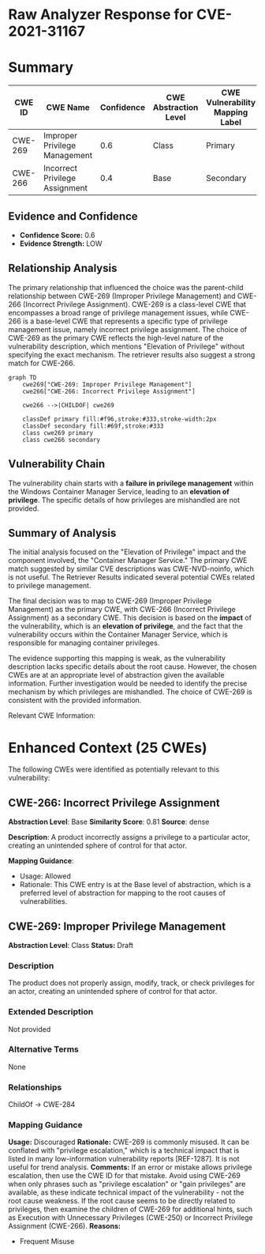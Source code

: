 # Raw Analyzer Response for CVE-2021-31167

# Summary
| CWE ID | CWE Name | Confidence | CWE Abstraction Level | CWE Vulnerability Mapping Label | CWE-Vulnerability Mapping Notes |
|---|---|---|---|---|---|
| CWE-269 | Improper Privilege Management | 0.6 | Class | Primary | Discouraged |
| CWE-266 | Incorrect Privilege Assignment | 0.4 | Base | Secondary | Allowed |

## Evidence and Confidence

*   **Confidence Score:** 0.6
*   **Evidence Strength:** LOW

## Relationship Analysis
The primary relationship that influenced the choice was the parent-child relationship between CWE-269 (Improper Privilege Management) and CWE-266 (Incorrect Privilege Assignment). CWE-269 is a class-level CWE that encompasses a broad range of privilege management issues, while CWE-266 is a base-level CWE that represents a specific type of privilege management issue, namely incorrect privilege assignment. The choice of CWE-269 as the primary CWE reflects the high-level nature of the vulnerability description, which mentions "Elevation of Privilege" without specifying the exact mechanism. The retriever results also suggest a strong match for CWE-266.

```mermaid
graph TD
    cwe269["CWE-269: Improper Privilege Management"]
    cwe266["CWE-266: Incorrect Privilege Assignment"]

    cwe266 -->|CHILDOF| cwe269

    classDef primary fill:#f96,stroke:#333,stroke-width:2px
    classDef secondary fill:#69f,stroke:#333
    class cwe269 primary
    class cwe266 secondary
```

## Vulnerability Chain
The vulnerability chain starts with a **failure in privilege management** within the Windows Container Manager Service, leading to an **elevation of privilege**. The specific details of how privileges are mishandled are not provided.

## Summary of Analysis
The initial analysis focused on the "Elevation of Privilege" impact and the component involved, the "Container Manager Service." The primary CWE match suggested by similar CVE descriptions was CWE-NVD-noinfo, which is not useful. The Retriever Results indicated several potential CWEs related to privilege management.

The final decision was to map to CWE-269 (Improper Privilege Management) as the primary CWE, with CWE-266 (Incorrect Privilege Assignment) as a secondary CWE. This decision is based on the **impact** of the vulnerability, which is an **elevation of privilege**, and the fact that the vulnerability occurs within the Container Manager Service, which is responsible for managing container privileges.

The evidence supporting this mapping is weak, as the vulnerability description lacks specific details about the root cause. However, the chosen CWEs are at an appropriate level of abstraction given the available information. Further investigation would be needed to identify the precise mechanism by which privileges are mishandled. The choice of CWE-269 is consistent with the provided information.

Relevant CWE Information:

# Enhanced Context (25 CWEs)
The following CWEs were identified as potentially relevant to this vulnerability:

## CWE-266: Incorrect Privilege Assignment
**Abstraction Level**: Base
**Similarity Score**: 0.81
**Source**: dense

**Description**:
A product incorrectly assigns a privilege to a particular actor, creating an unintended sphere of control for that actor.

**Mapping Guidance**:
- Usage: Allowed
- Rationale: This CWE entry is at the Base level of abstraction, which is a preferred level of abstraction for mapping to the root causes of vulnerabilities.

## CWE-269: Improper Privilege Management
**Abstraction Level**: Class
**Status:** Draft

### Description
The product does not properly assign, modify, track, or check privileges for an actor, creating an unintended sphere of control for that actor.

### Extended Description
Not provided

### Alternative Terms
None

### Relationships
ChildOf -> CWE-284

### Mapping Guidance
**Usage:** Discouraged
**Rationale:** CWE-269 is commonly misused. It can be conflated with "privilege escalation," which is a technical impact that is listed in many low-information vulnerability reports [REF-1287]. It is not useful for trend analysis.
**Comments:** If an error or mistake allows privilege escalation, then use the CWE ID for that mistake. Avoid using CWE-269 when only phrases such as "privilege escalation" or "gain privileges" are available, as these indicate technical impact of the vulnerability - not the root cause weakness. If the root cause seems to be directly related to privileges, then examine the children of CWE-269 for additional hints, such as Execution with Unnecessary Privileges (CWE-250) or Incorrect Privilege Assignment (CWE-266).
**Reasons:**
- Frequent Misuse